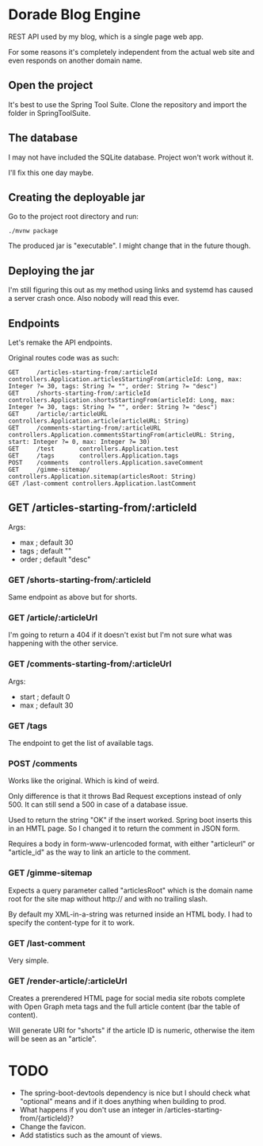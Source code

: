 # Dorade Blog Engine
REST API used by my blog, which is a single page web app.

For some reasons it's completely independent from the actual web site and even responds on another domain name.

## Open the project
It's best to use the Spring Tool Suite. Clone the repository and import the folder in SpringToolSuite.

## The database
I may not have included the SQLite database. Project won't work without it.

I'll fix this one day maybe.

## Creating the deployable jar
Go to the project root directory and run:
```
./mvnw package
```

The produced jar is "executable". I might change that in the future though.

## Deploying the jar
I'm still figuring this out as my method using links and systemd has caused a server crash once. Also nobody will read this ever.

## Endpoints
Let's remake the API endpoints.

Original routes code was as such:
```
GET		/articles-starting-from/:articleId		controllers.Application.articlesStartingFrom(articleId: Long, max: Integer ?= 30, tags: String ?= "", order: String ?= "desc")
GET		/shorts-starting-from/:articleId		controllers.Application.shortsStartingFrom(articleId: Long, max: Integer ?= 30, tags: String ?= "", order: String ?= "desc")
GET		/article/:articleURL					controllers.Application.article(articleURL: String)
GET		/comments-starting-from/:articleURL				controllers.Application.commentsStartingFrom(articleURL: String, start: Integer ?= 0, max: Integer ?= 30) 
GET		/test		controllers.Application.test
GET		/tags		controllers.Application.tags
POST	/comments	controllers.Application.saveComment
GET		/gimme-sitemap/		controllers.Application.sitemap(articlesRoot: String)
GET /last-comment controllers.Application.lastComment
```

## GET /articles-starting-from/:articleId
Args:
* max ; default 30
* tags ; default ""
* order ; default "desc"

### GET /shorts-starting-from/:articleId
Same endpoint as above but for shorts.

### GET /article/:articleUrl
I'm going to return a 404 if it doesn't exist but I'm not sure what was happening with the other service.

### GET /comments-starting-from/:articleUrl
Args:
* start ; default 0
* max ; default 30

### GET /tags
The endpoint to get the list of available tags.

### POST /comments
Works like the original. Which is kind of weird.

Only difference is that it throws Bad Request exceptions instead of only 500. It can still send a 500 in case of a database issue.

Used to return the string "OK" if the insert worked. Spring boot inserts this in an HMTL page.
So I changed it to return the comment in JSON form.

Requires a body in form-www-urlencoded format, with either "articleurl" or "article_id" as the way to link an article to the comment.

### GET /gimme-sitemap
Expects a query parameter called "articlesRoot" which is the domain name root for the site map without http:// and with no trailing slash.

By default my XML-in-a-string was returned inside an HTML body. I had to specify the content-type for it to work.

### GET /last-comment
Very simple.

### GET /render-article/:articleUrl
Creates a prerendered HTML page for social media site robots complete with Open Graph meta tags and the full article content (bar the table of content).

Will generate URI for "shorts" if the article ID is numeric, otherwise the item will be seen as an "article".

# TODO
* The spring-boot-devtools dependency is nice but I should check what "optional" means and if it does anything when building to prod.
* What happens if you don't use an integer in /articles-starting-from/{articleId}?
* Change the favicon.
* Add statistics such as the amount of views.
